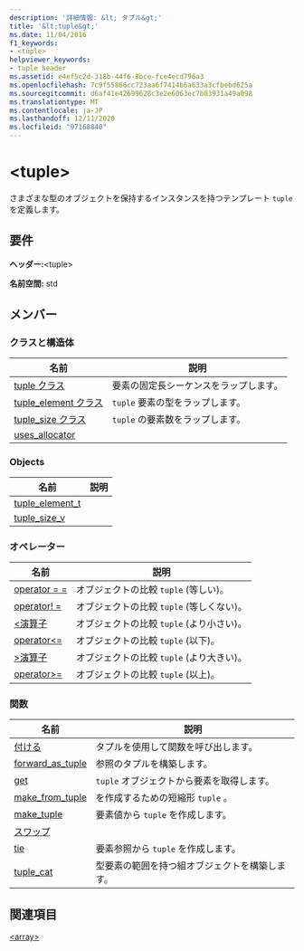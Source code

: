```yaml
---
description: '詳細情報: &lt; タプル&gt;'
title: '&lt;tuple&gt;'
ms.date: 11/04/2016
f1_keywords:
- <tuple>
helpviewer_keywords:
- tuple header
ms.assetid: e4ef5c2d-318b-44f6-8bce-fce4ecd796a3
ms.openlocfilehash: 7c9f55866cc723aa6f7414b6a633a3cfbebd625a
ms.sourcegitcommit: d6af41e42699628c3e2e6063ec7b03931a49a098
ms.translationtype: MT
ms.contentlocale: ja-JP
ms.lasthandoff: 12/11/2020
ms.locfileid: "97168840"
---
```

# <a name="lttuplegt"></a>&lt;tuple&gt;

さまざまな型のオブジェクトを保持するインスタンスを持つテンプレート `tuple` を定義します。

## <a name="requirements"></a>要件

**ヘッダー:**\<tuple>

**名前空間:** std

## <a name="members"></a>メンバー

### <a name="classes-and-structs"></a>クラスと構造体

|名前|説明|
|-|-|
|[tuple クラス](../standard-library/tuple-class.md)|要素の固定長シーケンスをラップします。|
|[tuple_element クラス](../standard-library/tuple-element-class-tuple.md)|`tuple` 要素の型をラップします。|
|[tuple_size クラス](../standard-library/tuple-size-class-tuple.md)|`tuple` の要素数をラップします。|
|[uses_allocator](../standard-library/uses-allocator-structure.md)||

### <a name="objects"></a>Objects

|名前|説明|
|-|-|
|[tuple_element_t](../standard-library/tuple-functions.md#tuple_element_t)||
|[tuple_size_v](../standard-library/tuple-functions.md#tuple_size_v)||

### <a name="operators"></a>オペレーター

|名前|説明|
|-|-|
|[operator = =](../standard-library/tuple-operators.md#op_eq_eq)|オブジェクトの比較 `tuple` (等しい)。|
|[operator! =](../standard-library/tuple-operators.md#op_neq)|オブジェクトの比較 `tuple` (等しくない)。|
|[<演算子 ](../standard-library/tuple-operators.md#op_lt)|オブジェクトの比較 `tuple` (より小さい)。|
|[operator<=](../standard-library/tuple-operators.md#op_lt_eq)|オブジェクトの比較 `tuple` (以下)。|
|[>演算子 ](../standard-library/tuple-operators.md#op_gt)|オブジェクトの比較 `tuple` (より大きい)。|
|[operator>=](../standard-library/tuple-operators.md#op_gt_eq)|オブジェクトの比較 `tuple` (以上)。|

### <a name="functions"></a>関数

|名前|説明|
|-|-|
|[付ける](../standard-library/tuple-functions.md#apply)|タプルを使用して関数を呼び出します。|
|[forward_as_tuple](../standard-library/tuple-functions.md#forward)|参照のタプルを構築します。|
|[get](../standard-library/tuple-functions.md#get)|`tuple` オブジェクトから要素を取得します。|
|[make_from_tuple](../standard-library/tuple-functions.md#make_from_tuple)|を作成するための短縮形 `tuple` 。|
|[make_tuple](../standard-library/tuple-functions.md#make_tuple)|要素値から `tuple` を作成します。|
|[スワップ](../standard-library/tuple-functions.md#swap)||
|[tie](../standard-library/tuple-functions.md#tie)|要素参照から `tuple` を作成します。|
|[tuple_cat](../standard-library/tuple-functions.md#tuple_cat)|型要素の範囲を持つ組オブジェクトを構築します。|

## <a name="see-also"></a>関連項目

[\<array>](../standard-library/array.md)
